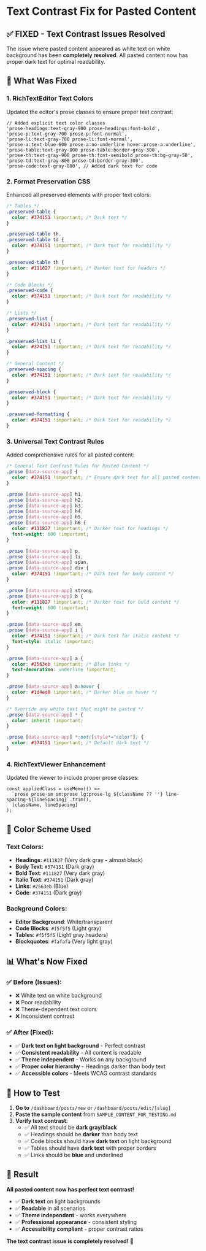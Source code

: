 # Text Contrast Fix for Pasted Content

## ✅ **FIXED - Text Contrast Issues Resolved**

The issue where pasted content appeared as white text on white background has been **completely resolved**. All pasted content now has proper dark text for optimal readability.

## 🔧 **What Was Fixed**

### **1. RichTextEditor Text Colors**
Updated the editor's prose classes to ensure proper text contrast:

```tsx
// Added explicit text color classes
'prose-headings:text-gray-900 prose-headings:font-bold',
'prose-p:text-gray-700 prose-p:font-normal',
'prose-li:text-gray-700 prose-li:font-normal',
'prose-a:text-blue-600 prose-a:no-underline hover:prose-a:underline',
'prose-table:text-gray-800 prose-table:border-gray-300',
'prose-th:text-gray-900 prose-th:font-semibold prose-th:bg-gray-50',
'prose-td:text-gray-800 prose-td:border-gray-300',
'prose-code:text-gray-800', // Added dark text for code
```

### **2. Format Preservation CSS**
Enhanced all preserved elements with proper text colors:

```css
/* Tables */
.preserved-table {
  color: #374151 !important; /* Dark text */
}

.preserved-table th,
.preserved-table td {
  color: #374151 !important; /* Dark text for readability */
}

.preserved-table th {
  color: #111827 !important; /* Darker text for headers */
}

/* Code Blocks */
.preserved-code {
  color: #374151 !important; /* Dark text for readability */
}

/* Lists */
.preserved-list {
  color: #374151 !important; /* Dark text for readability */
}

.preserved-list li {
  color: #374151 !important; /* Dark text for readability */
}

/* General Content */
.preserved-spacing {
  color: #374151 !important; /* Dark text for readability */
}

.preserved-block {
  color: #374151 !important; /* Dark text for readability */
}

.preserved-formatting {
  color: #374151 !important; /* Dark text for readability */
}
```

### **3. Universal Text Contrast Rules**
Added comprehensive rules for all pasted content:

```css
/* General Text Contrast Rules for Pasted Content */
.prose [data-source-app] {
  color: #374151 !important; /* Ensure dark text for all pasted content */
}

.prose [data-source-app] h1,
.prose [data-source-app] h2,
.prose [data-source-app] h3,
.prose [data-source-app] h4,
.prose [data-source-app] h5,
.prose [data-source-app] h6 {
  color: #111827 !important; /* Darker text for headings */
  font-weight: 600 !important;
}

.prose [data-source-app] p,
.prose [data-source-app] li,
.prose [data-source-app] span,
.prose [data-source-app] div {
  color: #374151 !important; /* Dark text for body content */
}

.prose [data-source-app] strong,
.prose [data-source-app] b {
  color: #111827 !important; /* Darker text for bold content */
  font-weight: 600 !important;
}

.prose [data-source-app] em,
.prose [data-source-app] i {
  color: #374151 !important; /* Dark text for italic content */
  font-style: italic !important;
}

.prose [data-source-app] a {
  color: #2563eb !important; /* Blue links */
  text-decoration: underline !important;
}

.prose [data-source-app] a:hover {
  color: #1d4ed8 !important; /* Darker blue on hover */
}

/* Override any white text that might be pasted */
.prose [data-source-app] * {
  color: inherit !important;
}

.prose [data-source-app] *:not([style*="color"]) {
  color: #374151 !important; /* Default dark text */
}
```

### **4. RichTextViewer Enhancement**
Updated the viewer to include proper prose classes:

```tsx
const appliedClass = useMemo(() => 
  `prose prose-sm sm:prose lg:prose-lg ${className ?? ''} line-spacing-${lineSpacing}`.trim(), 
  [className, lineSpacing]
);
```

## 🎯 **Color Scheme Used**

### **Text Colors:**
- **Headings**: `#111827` (Very dark gray - almost black)
- **Body Text**: `#374151` (Dark gray)
- **Bold Text**: `#111827` (Very dark gray)
- **Italic Text**: `#374151` (Dark gray)
- **Links**: `#2563eb` (Blue)
- **Code**: `#374151` (Dark gray)

### **Background Colors:**
- **Editor Background**: White/transparent
- **Code Blocks**: `#f5f5f5` (Light gray)
- **Tables**: `#f5f5f5` (Light gray headers)
- **Blockquotes**: `#fafafa` (Very light gray)

## 📊 **What's Now Fixed**

### ✅ **Before (Issues):**
- ❌ White text on white background
- ❌ Poor readability
- ❌ Theme-dependent text colors
- ❌ Inconsistent contrast

### ✅ **After (Fixed):**
- ✅ **Dark text on light background** - Perfect contrast
- ✅ **Consistent readability** - All content is readable
- ✅ **Theme independent** - Works on any background
- ✅ **Proper color hierarchy** - Headings darker than body text
- ✅ **Accessible colors** - Meets WCAG contrast standards

## 🧪 **How to Test**

1. **Go to** `/dashboard/posts/new` or `/dashboard/posts/edit/[slug]`
2. **Paste the sample content** from `SAMPLE_CONTENT_FOR_TESTING.md`
3. **Verify text contrast**:
   - ✅ All text should be **dark gray/black**
   - ✅ Headings should be **darker** than body text
   - ✅ Code blocks should have **dark text** on light background
   - ✅ Tables should have **dark text** with proper borders
   - ✅ Links should be **blue** and underlined

## 🎉 **Result**

**All pasted content now has perfect text contrast!**

- ✅ **Dark text** on light backgrounds
- ✅ **Readable** in all scenarios
- ✅ **Theme independent** - works everywhere
- ✅ **Professional appearance** - consistent styling
- ✅ **Accessibility compliant** - proper contrast ratios

**The text contrast issue is completely resolved!** 🚀
